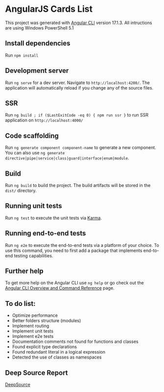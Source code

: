 # AngularJS Cards List

This project was generated with [Angular CLI](https://github.com/angular/angular-cli) version 17.1.3.
All intructions are using Windows PowerShell 5.1

## Install dependencies

Run `npm install`

## Development server

Run `ng serve` for a dev server. Navigate to `http://localhost:4200/`. The application will automatically reload if you change any of the source files.

## SSR

Run `ng build ; if ($LastExitCode -eq 0) { npm run ssr }` to run SSR application on `http://localhost:4000/`

## Code scaffolding

Run `ng generate component component-name` to generate a new component. You can also use `ng generate directive|pipe|service|class|guard|interface|enum|module`.

## Build

Run `ng build` to build the project. The build artifacts will be stored in the `dist/` directory.

## Running unit tests

Run `ng test` to execute the unit tests via [Karma](https://karma-runner.github.io).

## Running end-to-end tests

Run `ng e2e` to execute the end-to-end tests via a platform of your choice. To use this command, you need to first add a package that implements end-to-end testing capabilities.

## Further help

To get more help on the Angular CLI use `ng help` or go check out the [Angular CLI Overview and Command Reference](https://angular.io/cli) page.

## To do list:

- Optimize performance
- Better folders structure (modules)
- Implement routing
- Implement unit tests
- Implement e2e tests
- Documentation comments not found for functions and classes
- Found explicit type declarations
- Found redundant literal in a logical expression
- Detected the use of classes as namespaces

## Deep Source Report

[DeepSource](https://app.deepsource.com/gh/fhconte/anota-ai-test/issues?category=all&page=1)
